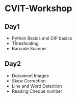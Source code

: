 # CVIT-Workshop

## Day1
- Python Basics and DIP basics
- Thresholding
- Barcode Scanner

## Day2
- Document Images
- Skew Correction
- Line and Word Detection
- Reading Cheque number
